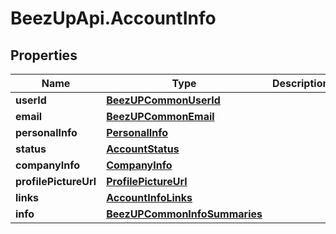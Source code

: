 # BeezUpApi.AccountInfo

## Properties
Name | Type | Description | Notes
------------ | ------------- | ------------- | -------------
**userId** | [**BeezUPCommonUserId**](BeezUPCommonUserId.md) |  | 
**email** | [**BeezUPCommonEmail**](BeezUPCommonEmail.md) |  | 
**personalInfo** | [**PersonalInfo**](PersonalInfo.md) |  | 
**status** | [**AccountStatus**](AccountStatus.md) |  | 
**companyInfo** | [**CompanyInfo**](CompanyInfo.md) |  | 
**profilePictureUrl** | [**ProfilePictureUrl**](ProfilePictureUrl.md) |  | 
**links** | [**AccountInfoLinks**](AccountInfoLinks.md) |  | 
**info** | [**BeezUPCommonInfoSummaries**](BeezUPCommonInfoSummaries.md) |  | [optional] 


